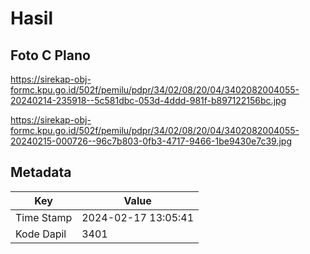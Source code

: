 # Hasil

## Foto C Plano

https://sirekap-obj-formc.kpu.go.id/502f/pemilu/pdpr/34/02/08/20/04/3402082004055-20240214-235918--5c581dbc-053d-4ddd-981f-b897122156bc.jpg

https://sirekap-obj-formc.kpu.go.id/502f/pemilu/pdpr/34/02/08/20/04/3402082004055-20240215-000726--96c7b803-0fb3-4717-9466-1be9430e7c39.jpg


## Metadata

| Key        | Value               |
| ---------- | ------------------- |
| Time Stamp | 2024-02-17 13:05:41 |
| Kode Dapil | 3401                |



